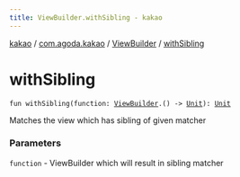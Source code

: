 ```yaml
---
title: ViewBuilder.withSibling - kakao
---
```


[kakao](../../index.html) / [com.agoda.kakao](../index.html) / [ViewBuilder](index.html) / [withSibling](.)

# withSibling

`fun withSibling(function: `[`ViewBuilder`](index.html)`.() -> `[`Unit`](https://kotlinlang.org/api/latest/jvm/stdlib/kotlin/-unit/index.html)`): `[`Unit`](https://kotlinlang.org/api/latest/jvm/stdlib/kotlin/-unit/index.html)

Matches the view which has sibling of given matcher

### Parameters

`function` - ViewBuilder which will result in sibling matcher